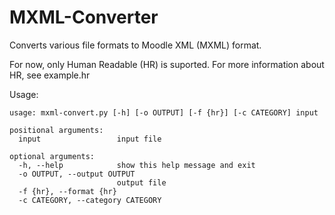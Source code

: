 # MXML-Converter
Converts various file formats to Moodle XML (MXML) format.

For now, only Human Readable (HR) is suported.
For more information about HR, see example.hr

Usage:
```
usage: mxml-convert.py [-h] [-o OUTPUT] [-f {hr}] [-c CATEGORY] input

positional arguments:
  input                 input file

optional arguments:
  -h, --help            show this help message and exit
  -o OUTPUT, --output OUTPUT
                        output file
  -f {hr}, --format {hr}
  -c CATEGORY, --category CATEGORY
```
